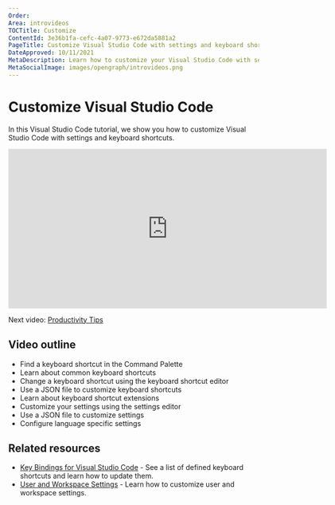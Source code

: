 ```yaml
---
Order:
Area: introvideos
TOCTitle: Customize
ContentId: 3e36b1fa-cefc-4a07-9773-e672da5881a2
PageTitle: Customize Visual Studio Code with settings and keyboard shortcuts
DateApproved: 10/11/2021
MetaDescription: Learn how to customize your Visual Studio Code with settings and keyboard shortcuts.
MetaSocialImage: images/opengraph/introvideos.png
---
```

# Customize Visual Studio Code

In this Visual Studio Code tutorial, we show you how to customize Visual Studio Code with settings and keyboard shortcuts.

<iframe src="https://www.microsoft.com/videoplayer/embed/RWBdEz" width="640" height="320" allowFullScreen="true" frameBorder="0"></iframe>

Next video: [Productivity Tips](/docs/introvideos/productivity.md)

## Video outline

* Find a keyboard shortcut in the Command Palette
* Learn about common keyboard shortcuts
* Change a keyboard shortcut using the keyboard shortcut editor
* Use a JSON file to customize keyboard shortcuts
* Learn about keyboard shortcut extensions
* Customize your settings using the settings editor
* Use a JSON file to customize settings
* Configure language specific settings

## Related resources

* [Key Bindings for Visual Studio Code](/docs/getstarted/keybindings.md) - See a list of defined keyboard shortcuts and learn how to update them.
* [User and Workspace Settings](/docs/getstarted/settings.md) - Learn how to customize user and workspace settings.
